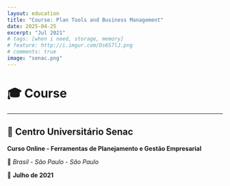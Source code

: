 ```yaml
---
layout: education
title: "Course: Plan Tools and Business Management"
date: 2025-04-25
excerpt: "Jul 2021"
# tags: [when i need, storage, memory]
# feature: http://i.imgur.com/Ds6S7lJ.png
# comments: true
image: "senac.png"
---
```


# 🎓 Course

---

## 💼 Centro Universitário Senac
**Curso Online - Ferramentas de Planejamento e Gestão Empresarial**

📍 *Brasil - São Paulo - São Paulo*

📅 **Julho de 2021**